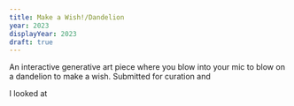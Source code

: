 ```yaml
---
title: Make a Wish!/Dandelion
year: 2023
displayYear: 2023
draft: true
---
```

An interactive generative art piece where you blow into your mic to blow on a dandelion to make a wish. Submitted for curation and 
<!-- more -->
I looked at 